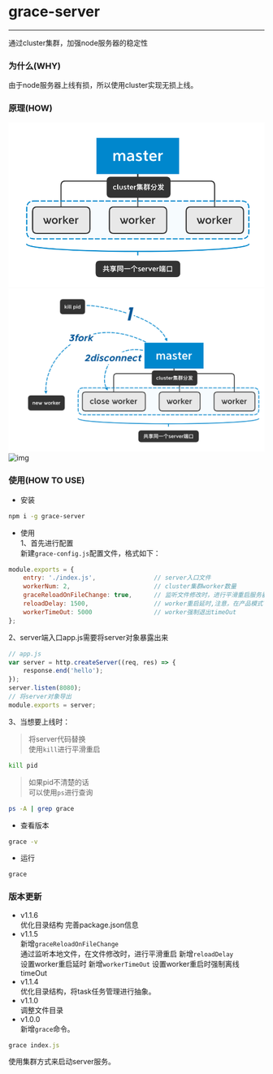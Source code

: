 # grace-server
------
通过cluster集群，加强node服务器的稳定性
### 为什么(WHY)
由于node服务器上线有损，所以使用cluster实现无损上线。
### 原理(HOW)
![img](./img/how.png)
![img](./img/how2.png)
![img](./img/entry.png)
### 使用(HOW TO USE)
- 安装
```bash
npm i -g grace-server
```
- 使用  
1、首先进行配置  
新建`grace-config.js`配置文件，格式如下：
```js
module.exports = {
    entry: './index.js',                // server入口文件
    workerNum: 2,                       // cluster集群worker数量
    graceReloadOnFileChange: true,      // 监听文件修改时，进行平滑重启服务器
    reloadDelay: 1500,                  // worker重启延时,注意，在产品模式下，延时尽量大于1.5s，如果延时过小，会发生worker重启交叉，开发模式可以将性能考虑优先，发生重启交叉的情况不会有很大影响，所以可以设置小于1.5s。
    workerTimeOut: 5000                 // worker强制退出timeOut
};
```
2、server端入口app.js需要将server对象暴露出来
```js
// app.js
var server = http.createServer((req, res) => {
    response.end('hello');
});
server.listen(8080);
// 将server对象导出
module.exports = server;

```
3、当想要上线时：
>将server代码替换  
>使用`kill`进行平滑重启
```bash
kill pid
```
>如果pid不清楚的话  
>可以使用`ps`进行查询
```bash
ps -A | grep grace
```

- 查看版本
```bash
grace -v
```
- 运行
```bash
grace
```
### 版本更新
- v1.1.6  
优化目录结构
完善package.json信息
- v1.1.5  
新增`graceReloadOnFileChange`  
通过监听本地文件，在文件修改时，进行平滑重启
新增`reloadDelay`  
设置worker重启延时
新增`workerTimeOut`
设置worker重启时强制离线timeOut
- v1.1.4  
优化目录结构，将task任务管理进行抽象。
- v1.1.0  
调整文件目录
- v1.0.0  
新增`grace`命令。
```js
grace index.js
```
使用集群方式来启动server服务。